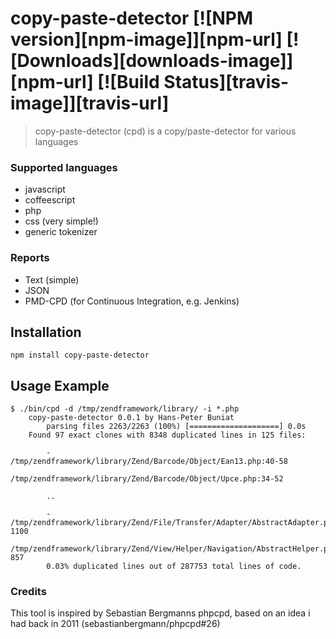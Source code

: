 # copy-paste-detector [![NPM version][npm-image]][npm-url] [![Downloads][downloads-image]][npm-url] [![Build Status][travis-image]][travis-url]
> copy-paste-detector (cpd) is a copy/paste-detector for various languages

### Supported languages
- javascript
- coffeescript
- php
- css (very simple!)
- generic tokenizer

### Reports
- Text (simple)
- JSON
- PMD-CPD (for Continuous Integration, e.g. Jenkins)

## Installation
    npm install copy-paste-detector

## Usage Example
    $ ./bin/cpd -d /tmp/zendframework/library/ -i *.php
        copy-paste-detector 0.0.1 by Hans-Peter Buniat
            parsing files 2263/2263 (100%) [====================] 0.0s
        Found 97 exact clones with 8348 duplicated lines in 125 files:

            -   /tmp/zendframework/library/Zend/Barcode/Object/Ean13.php:40-58
                /tmp/zendframework/library/Zend/Barcode/Object/Upce.php:34-52

            ..

            -   /tmp/zendframework/library/Zend/File/Transfer/Adapter/AbstractAdapter.php:1013-1100
                /tmp/zendframework/library/Zend/View/Helper/Navigation/AbstractHelper.php:770-857
            0.03% duplicated lines out of 287753 total lines of code.

### Credits
This tool is inspired by Sebastian Bergmanns phpcpd, based on an idea i had back in 2011 (sebastianbergmann/phpcpd#26)
